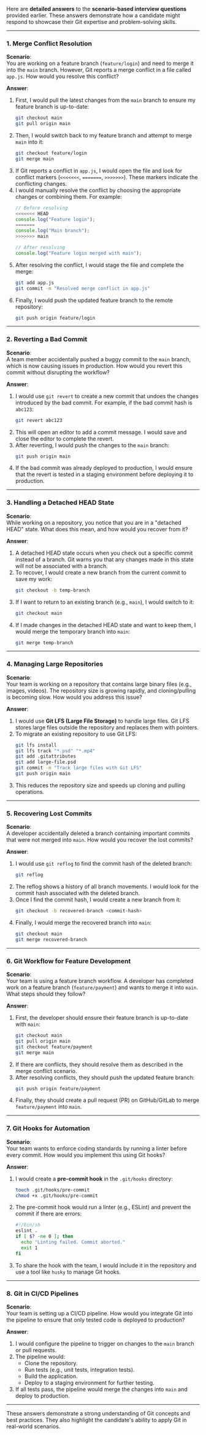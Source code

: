 Here are **detailed answers** to the **scenario-based interview questions** provided earlier. These answers demonstrate how a candidate might respond to showcase their Git expertise and problem-solving skills.

---

### **1. Merge Conflict Resolution**
**Scenario**:  
You are working on a feature branch (`feature/login`) and need to merge it into the `main` branch. However, Git reports a merge conflict in a file called `app.js`. How would you resolve this conflict?

**Answer**:  
1. First, I would pull the latest changes from the `main` branch to ensure my feature branch is up-to-date:
   ```bash
   git checkout main
   git pull origin main
   ```
2. Then, I would switch back to my feature branch and attempt to merge `main` into it:
   ```bash
   git checkout feature/login
   git merge main
   ```
3. If Git reports a conflict in `app.js`, I would open the file and look for conflict markers (`<<<<<<<`, `=======`, `>>>>>>>`). These markers indicate the conflicting changes.
4. I would manually resolve the conflict by choosing the appropriate changes or combining them. For example:
   ```javascript
   // Before resolving
   <<<<<<< HEAD
   console.log("Feature login");
   =======
   console.log("Main branch");
   >>>>>>> main

   // After resolving
   console.log("Feature login merged with main");
   ```
5. After resolving the conflict, I would stage the file and complete the merge:
   ```bash
   git add app.js
   git commit -m "Resolved merge conflict in app.js"
   ```
6. Finally, I would push the updated feature branch to the remote repository:
   ```bash
   git push origin feature/login
   ```

---

### **2. Reverting a Bad Commit**
**Scenario**:  
A team member accidentally pushed a buggy commit to the `main` branch, which is now causing issues in production. How would you revert this commit without disrupting the workflow?

**Answer**:  
1. I would use `git revert` to create a new commit that undoes the changes introduced by the bad commit. For example, if the bad commit hash is `abc123`:
   ```bash
   git revert abc123
   ```
2. This will open an editor to add a commit message. I would save and close the editor to complete the revert.
3. After reverting, I would push the changes to the `main` branch:
   ```bash
   git push origin main
   ```
4. If the bad commit was already deployed to production, I would ensure that the revert is tested in a staging environment before deploying it to production.

---

### **3. Handling a Detached HEAD State**
**Scenario**:  
While working on a repository, you notice that you are in a "detached HEAD" state. What does this mean, and how would you recover from it?

**Answer**:  
1. A detached HEAD state occurs when you check out a specific commit instead of a branch. Git warns you that any changes made in this state will not be associated with a branch.
2. To recover, I would create a new branch from the current commit to save my work:
   ```bash
   git checkout -b temp-branch
   ```
3. If I want to return to an existing branch (e.g., `main`), I would switch to it:
   ```bash
   git checkout main
   ```
4. If I made changes in the detached HEAD state and want to keep them, I would merge the temporary branch into `main`:
   ```bash
   git merge temp-branch
   ```

---

### **4. Managing Large Repositories**
**Scenario**:  
Your team is working on a repository that contains large binary files (e.g., images, videos). The repository size is growing rapidly, and cloning/pulling is becoming slow. How would you address this issue?

**Answer**:  
1. I would use **Git LFS (Large File Storage)** to handle large files. Git LFS stores large files outside the repository and replaces them with pointers.
2. To migrate an existing repository to use Git LFS:
   ```bash
   git lfs install
   git lfs track "*.psd" "*.mp4"
   git add .gitattributes
   git add large-file.psd
   git commit -m "Track large files with Git LFS"
   git push origin main
   ```
3. This reduces the repository size and speeds up cloning and pulling operations.

---

### **5. Recovering Lost Commits**
**Scenario**:  
A developer accidentally deleted a branch containing important commits that were not merged into `main`. How would you recover the lost commits?

**Answer**:  
1. I would use `git reflog` to find the commit hash of the deleted branch:
   ```bash
   git reflog
   ```
2. The reflog shows a history of all branch movements. I would look for the commit hash associated with the deleted branch.
3. Once I find the commit hash, I would create a new branch from it:
   ```bash
   git checkout -b recovered-branch <commit-hash>
   ```
4. Finally, I would merge the recovered branch into `main`:
   ```bash
   git checkout main
   git merge recovered-branch
   ```

---

### **6. Git Workflow for Feature Development**
**Scenario**:  
Your team is using a feature branch workflow. A developer has completed work on a feature branch (`feature/payment`) and wants to merge it into `main`. What steps should they follow?

**Answer**:  
1. First, the developer should ensure their feature branch is up-to-date with `main`:
   ```bash
   git checkout main
   git pull origin main
   git checkout feature/payment
   git merge main
   ```
2. If there are conflicts, they should resolve them as described in the merge conflict scenario.
3. After resolving conflicts, they should push the updated feature branch:
   ```bash
   git push origin feature/payment
   ```
4. Finally, they should create a pull request (PR) on GitHub/GitLab to merge `feature/payment` into `main`.

---

### **7. Git Hooks for Automation**
**Scenario**:  
Your team wants to enforce coding standards by running a linter before every commit. How would you implement this using Git hooks?

**Answer**:  
1. I would create a **pre-commit hook** in the `.git/hooks` directory:
   ```bash
   touch .git/hooks/pre-commit
   chmod +x .git/hooks/pre-commit
   ```
2. The pre-commit hook would run a linter (e.g., ESLint) and prevent the commit if there are errors:
   ```bash
   #!/bin/sh
   eslint .
   if [ $? -ne 0 ]; then
     echo "Linting failed. Commit aborted."
     exit 1
   fi
   ```
3. To share the hook with the team, I would include it in the repository and use a tool like `husky` to manage Git hooks.

---

### **8. Git in CI/CD Pipelines**
**Scenario**:  
Your team is setting up a CI/CD pipeline. How would you integrate Git into the pipeline to ensure that only tested code is deployed to production?

**Answer**:  
1. I would configure the pipeline to trigger on changes to the `main` branch or pull requests.
2. The pipeline would:
   - Clone the repository.
   - Run tests (e.g., unit tests, integration tests).
   - Build the application.
   - Deploy to a staging environment for further testing.
3. If all tests pass, the pipeline would merge the changes into `main` and deploy to production.

---

These answers demonstrate a strong understanding of Git concepts and best practices. They also highlight the candidate's ability to apply Git in real-world scenarios.
